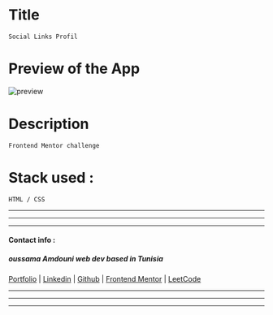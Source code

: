 
# Title
    Social Links Profil

# Preview of the App

![preview](/assets/images/tux.png)

# Description
    Frontend Mentor challenge

# Stack used :
    HTML / CSS

***
***
***
#### Contact info :

##### oussama Amdouni web dev based in Tunisia 

[Portfolio]() | [Linkedin](https://www.linkedin.com/in/usama-amdouni/) | [Github](https://github.com/hernon07) | [Frontend Mentor](https://www.frontendmentor.io/profile/hernon07) | [LeetCode](https://leetcode.com/u/hernon07/)
***
***
***